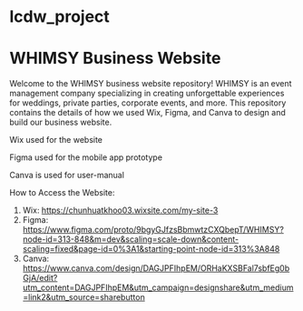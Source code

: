 # lcdw_project
# WHIMSY Business Website

Welcome to the WHIMSY business website repository! WHIMSY is an event management company specializing in creating unforgettable experiences for weddings, private parties, corporate events, and more. This repository contains the details of how we used Wix, Figma, and Canva to design and build our business website.

Wix used for the website

Figma used for the mobile app prototype

Canva is used for user-manual

How to Access the Website:
1. Wix:  https://chunhuatkhoo03.wixsite.com/my-site-3
2. Figma: https://www.figma.com/proto/9bgyGJfzsBbmwtzCXQbepT/WHIMSY?node-id=313-848&m=dev&scaling=scale-down&content-scaling=fixed&page-id=0%3A1&starting-point-node-id=313%3A848
3. Canva: https://www.canva.com/design/DAGJPFIhpEM/ORHaKXSBFal7sbfEg0bGjA/edit?utm_content=DAGJPFIhpEM&utm_campaign=designshare&utm_medium=link2&utm_source=sharebutton


